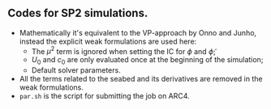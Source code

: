 ## Codes for SP2 simulations.
- Mathematically it's equivalent to the VP-approach by Onno and Junho, instead the explicit weak formulations are used here:
  - The $\mu^2$ term is ignored when setting the IC for $\phi$ and $\tilde{\phi}$;
  - $U_0$ and $c_0$ are only evaluated once at the beginning of the simulation;
  - Default solver parameters.
- All the terms related to the seabed and its derivatives are removed in the weak formulations.
- `par.sh` is the script for submitting the job on ARC4.
